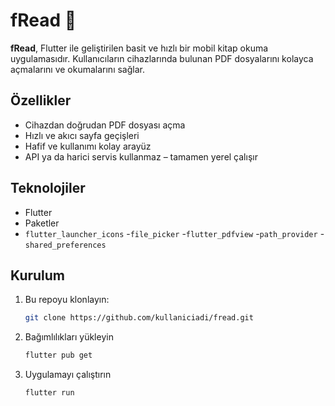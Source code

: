 # fRead 📖

**fRead**, Flutter ile geliştirilen basit ve hızlı bir mobil kitap okuma uygulamasıdır. Kullanıcıların cihazlarında bulunan PDF dosyalarını kolayca açmalarını ve okumalarını sağlar.

## Özellikler

-  Cihazdan doğrudan PDF dosyası açma 
-  Hızlı ve akıcı sayfa geçişleri
-  Hafif ve kullanımı kolay arayüz
-  API ya da harici servis kullanmaz – tamamen yerel çalışır

## Teknolojiler

- Flutter
- Paketler
- `flutter_launcher_icons` 
-`file_picker`
-`flutter_pdfview`
-`path_provider`
-`shared_preferences`


## Kurulum

1. Bu repoyu klonlayın:
   ```bash
   git clone https://github.com/kullaniciadi/fread.git
2. Bağımlılıkları yükleyin
   ```bash
   flutter pub get
3. Uygulamayı çalıştırın
   ```bash
   flutter run
   

